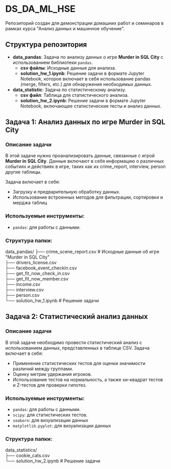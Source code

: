 # DS_DA_ML_HSE
Репозиторий создан для демонстрации домашних работ и семинаров в рамках курса "Анализ данных и машинное обучение".

## Структура репозитория

- **data_pandas**: Задача по анализу данных о игре **Murder in SQL City** с использованием библиотеки `pandas`.
  - **csv файлы**: Исходные данные для анализа.
  - **solution_hw_1.ipynb**: Решение задачи в формате Jupyter Notebook, которое включает в себя использование pandas (merge, filters, etc.) для обнаружения необходимых данных.
- **data_statistic**: Задача по статистическому анализу.
  - **csv файл**: Таблица для статистического анализа.
  - **solution_hw_2.ipynb**: Решение задачи в формате Jupyter Notebook, включающее статистические тесты и анализ данных.

## Задача 1: Анализ данных по игре **Murder in SQL City**

### Описание задачи
В этой задаче нужно проанализировать данные, связанные с игрой **Murder in SQL City**. Данные включают в себя информацию о различных событиях и действиях в игре, таких как их crime_report, interview, person другие таблицы.

Задача включает в себя:
- Загрузку и предварительную обработку данных.
- Использование встроенных методов для фильтрации, сортировки и мерджа таблиц
### Используемые инструменты:
- `pandas`: для работы с данными.

### Структура папки:

data_pandas/ 
├── crime_scene_report.csv # Исходные данные об игре "Murder in SQL City" \
├── drivers_license.csv \
├── facebook_event_checkin.csv \
├── get_fit_now_check_in.csv \
├── get_fit_now_member.csv \
├── income.csv \
├── interview.csv \
├── person.csv \
└── solution_hw_1.ipynb # Решение задачи

## Задача 2: Статистический анализ данных

### Описание задачи
В этой задаче необходимо провести статистический анализ с использованием данных, представленных в таблице CSV. Задача включает в себя:
- Применение статистических тестов для оценки значимости различий между группами.
- Оценку метрик удержания игроков.
- Использование тестов на нормальность, а также хи-квадрат тестов и Z-тестов для проверки гипотез.

### Используемые инструменты:
- `pandas`: для работы с данными.
- `scipy`: для статистических тестов.
- `seaborn`: для визуализации данных
- `matplotlib.pyplot`: для визуализации данных

### Структура папки:

data_statistics/\
├── cookie_cats.csv\
└── solution_hw_2.ipynb # Решение задачи